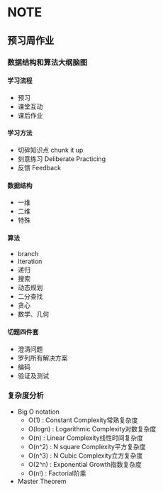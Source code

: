 # NOTE

## 预习周作业

### 数据结构和算法大纲脑图

#### 学习流程
+ 预习  
+ 课堂互动  
+ 课后作业

#### 学习方法
+ 切碎知识点 chunk it up
+ 刻意练习 Deliberate Practicing
+ 反馈 Feedback

#### 数据结构
+ 一维
+ 二维
+ 特殊

#### 算法
+ branch
+ Iteration
+ 递归
+ 搜索
+ 动态规划
+ 二分查找
+ 贪心
+ 数学、几何

#### 切题四件套
+ 澄清问题
+ 罗列所有解决方案
+ 编码
+ 验证及测试

### 复杂度分析
+ Big O notation
    + O(1) : Constant Complexity常熟复杂度
    + O(logn) : Logarithmic Complexity对数复杂度
    + O(n) : Linear Complexity线性时间复杂度
    + O(n^2) : N square Complexity平方复杂度
    + O(n^3) : N Cubic Complexity立方复杂度
    + O(2^n) : Exponential Growth指数复杂度
    + O(n!) : Factorial阶乘
+ Master Theorem
